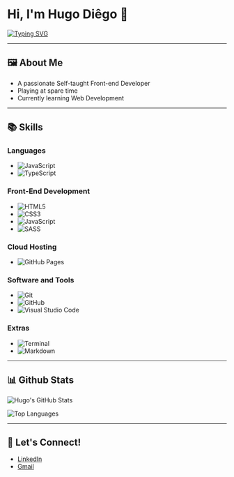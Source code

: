 # Hi, I'm Hugo Diêgo 👋

[![Typing SVG](https://readme-typing-svg.herokuapp.com?font=Time+New+Roman&color=cyan&size=25&center=true&vCenter=true&width=600&height=100&lines=Self-taught+Front-End+Developer;SystemAnalysisAndDevelopment+Student;Love+to+learn+new+stuff..<3)](https://github.com/DenverCoder1/readme-typing-svg)

---

## 🖼️ About Me

- A passionate Self-taught Front-end Developer  
- Playing at spare time  
- Currently learning Web Development  

---

## 📚 Skills

### Languages
- ![JavaScript](https://img.shields.io/badge/JavaScript-F7DF1E?style=for-the-badge&logo=javascript&logoColor=black)
- ![TypeScript](https://img.shields.io/badge/TypeScript-007ACC?style=for-the-badge&logo=typescript&logoColor=white)

### Front-End Development
- ![HTML5](https://img.shields.io/badge/HTML5-%23E34F26.svg?style=for-the-badge&logo=html5&logoColor=white)
- ![CSS3](https://img.shields.io/badge/CSS-%231572B6.svg?style=for-the-badge&logo=css3&logoColor=white)
- ![JavaScript](https://img.shields.io/badge/JavaScript-%23F7DF1E.svg?style=for-the-badge&logo=javascript&logoColor=black)
- ![SASS](https://img.shields.io/badge/Sass-CC6699?style=for-the-badge&logo=sass&logoColor=white)

### Cloud Hosting
- ![GitHub Pages](https://img.shields.io/badge/GitHub%20Pages-%23327FC7.svg?style=for-the-badge&logo=github&logoColor=white)

### Software and Tools
- ![Git](https://img.shields.io/badge/git-%23F05033.svg?style=for-the-badge&logo=git&logoColor=white)
- ![GitHub](https://img.shields.io/badge/github-%23121011.svg?style=for-the-badge&logo=github&logoColor=white)
- ![Visual Studio Code](https://img.shields.io/badge/Visual%20Studio%20Code-0078d7.svg?style=for-the-badge&logo=visual-studio-code&logoColor=white)

### Extras
- ![Terminal](https://img.shields.io/badge/Terminal-%23054020?style=for-the-badge&logo=gnu-bash&logoColor=white)
- ![Markdown](https://img.shields.io/badge/markdown-%23000000.svg?style=for-the-badge&logo=markdown&logoColor=white)

---

## 📊 Github Stats

![Hugo's GitHub Stats](https://github-readme-stats.vercel.app/api?username=Mihaael&include_all_commits=true&count_private=true&show_icons=true&line_height=20&title_color=7A7ADB&icon_color=2234AE&text_color=D3D3D3&bg_color=0,000000,130F40)

![Top Languages](https://github-readme-stats.vercel.app/api/top-langs?username=Mihaael&show_icons=true&locale=en&layout=compact&line_height=20&title_color=7A7ADB&icon_color=2234AE&text_color=D3D3D3&bg_color=0,000000,130F40)

---

## 🤝 Let's Connect!

- [LinkedIn](https://www.linkedin.com/in/hugo-di%C3%AAgo-1a6a6121b/)
- [Gmail](mailto:hugodiego.898@gmail.com)
